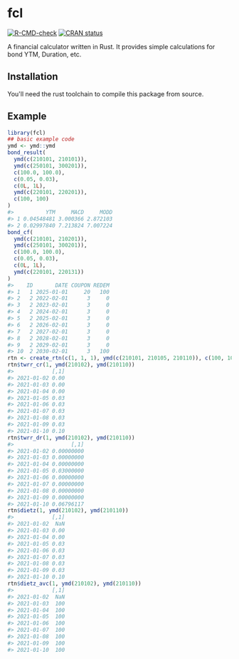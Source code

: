 
<!-- README.md is generated from README.Rmd. Please edit that file -->
# fcl

<!-- badges: start -->
[![R-CMD-check](https://github.com/shrektan/fcl/workflows/R-CMD-check/badge.svg)](https://github.com/shrektan/fcl/actions) [![CRAN status](https://www.r-pkg.org/badges/version/fcl)](https://CRAN.R-project.org/package=fcl) <!-- badges: end -->

A financial calculator written in Rust. It provides simple calculations for bond YTM, Duration, etc.

## Installation

You'll need the rust toolchain to compile this package from source.

## Example

``` r
library(fcl)
## basic example code
ymd <- ymd::ymd
bond_result(
  ymd(c(210101, 210101)),
  ymd(c(250101, 300201)),
  c(100.0, 100.0),
  c(0.05, 0.03),
  c(0L, 1L),
  ymd(c(220101, 220201)),
  c(100, 100)
)
#>          YTM     MACD     MODD
#> 1 0.04548481 3.000366 2.872103
#> 2 0.02997840 7.213824 7.007224
bond_cf(
  ymd(c(210101, 210201)),
  ymd(c(250101, 300201)),
  c(100.0, 100.0),
  c(0.05, 0.03),
  c(0L, 1L),
  ymd(c(220101, 220131))
)
#>    ID       DATE COUPON REDEM
#> 1   1 2025-01-01     20   100
#> 2   2 2022-02-01      3     0
#> 3   2 2023-02-01      3     0
#> 4   2 2024-02-01      3     0
#> 5   2 2025-02-01      3     0
#> 6   2 2026-02-01      3     0
#> 7   2 2027-02-01      3     0
#> 8   2 2028-02-01      3     0
#> 9   2 2029-02-01      3     0
#> 10  2 2030-02-01      3   100
rtn <- create_rtn(c(1, 1, 1), ymd(c(210101, 210105, 210110)), c(100, 103, 110), c(0, 3, 7))
rtn$twrr_cr(1, ymd(210102), ymd(210110))
#>            [,1]
#> 2021-01-02 0.00
#> 2021-01-03 0.00
#> 2021-01-04 0.00
#> 2021-01-05 0.03
#> 2021-01-06 0.03
#> 2021-01-07 0.03
#> 2021-01-08 0.03
#> 2021-01-09 0.03
#> 2021-01-10 0.10
rtn$twrr_dr(1, ymd(210102), ymd(210110))
#>                  [,1]
#> 2021-01-02 0.00000000
#> 2021-01-03 0.00000000
#> 2021-01-04 0.00000000
#> 2021-01-05 0.03000000
#> 2021-01-06 0.00000000
#> 2021-01-07 0.00000000
#> 2021-01-08 0.00000000
#> 2021-01-09 0.00000000
#> 2021-01-10 0.06796117
rtn$dietz(1, ymd(210102), ymd(210110))
#>            [,1]
#> 2021-01-02  NaN
#> 2021-01-03 0.00
#> 2021-01-04 0.00
#> 2021-01-05 0.03
#> 2021-01-06 0.03
#> 2021-01-07 0.03
#> 2021-01-08 0.03
#> 2021-01-09 0.03
#> 2021-01-10 0.10
rtn$dietz_avc(1, ymd(210102), ymd(210110))
#>            [,1]
#> 2021-01-02  NaN
#> 2021-01-03  100
#> 2021-01-04  100
#> 2021-01-05  100
#> 2021-01-06  100
#> 2021-01-07  100
#> 2021-01-08  100
#> 2021-01-09  100
#> 2021-01-10  100
```
